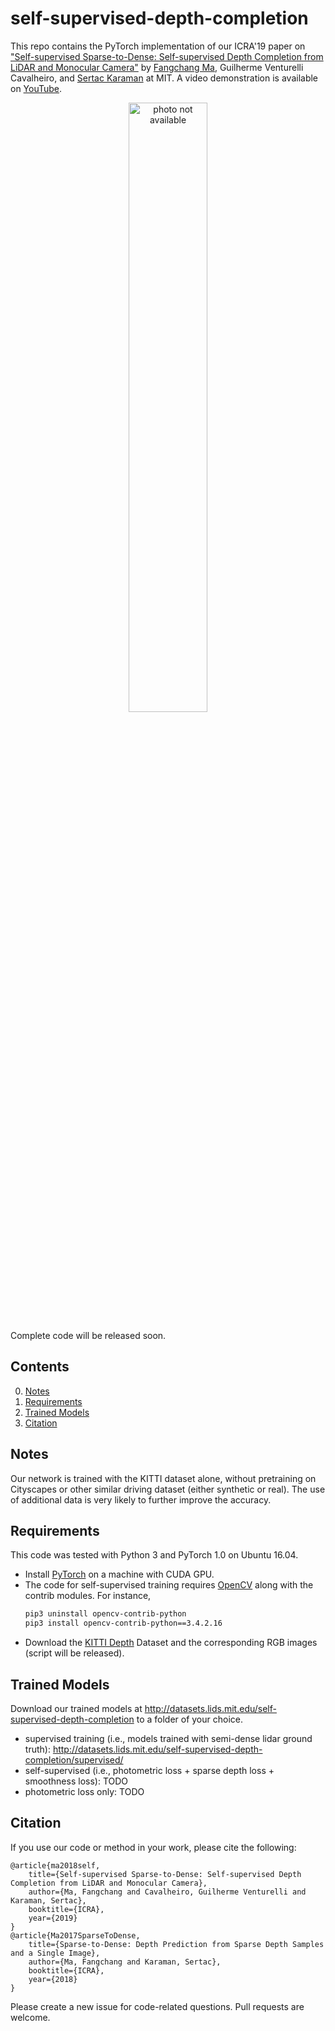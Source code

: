# self-supervised-depth-completion

This repo contains the PyTorch implementation of our ICRA'19 paper on ["Self-supervised Sparse-to-Dense:  Self-supervised Depth Completion from LiDAR and Monocular Camera"](https://arxiv.org/pdf/1807.00275.pdf) by [Fangchang Ma](http://www.mit.edu/~fcma/), Guilherme Venturelli Cavalheiro, and [Sertac Karaman](http://karaman.mit.edu/) at MIT. A video demonstration is available on [YouTube](https://youtu.be/bGXfvF261pc).

<p align="center">
	<img src="https://j.gifs.com/rRrOW4.gif" alt="photo not available" height="50%">
</p>

Complete code will be released soon. 

## Contents
0. [Notes](#requirements)
0. [Requirements](#requirements)
0. [Trained Models](#trained-models)
0. [Citation](#citation)

## Notes
Our network is trained with the KITTI dataset alone, without pretraining on Cityscapes or other similar driving dataset (either synthetic or real). The use of additional data is very likely to further improve the accuracy.

## Requirements
This code was tested with Python 3 and PyTorch 1.0 on Ubuntu 16.04.
- Install [PyTorch](https://pytorch.org/get-started/locally/) on a machine with CUDA GPU.
- The code for self-supervised training requires [OpenCV](http://pytorch.org/) along with the contrib modules. For instance,
	```bash
	pip3 uninstall opencv-contrib-python
	pip3 install opencv-contrib-python==3.4.2.16
	```
- Download the [KITTI Depth](http://www.cvlibs.net/datasets/kitti/eval_depth.php?benchmark=depth_completion) Dataset and the corresponding RGB images (script will be released).

## Trained Models
Download our trained models at http://datasets.lids.mit.edu/self-supervised-depth-completion to a folder of your choice.
- supervised training (i.e., models trained with semi-dense lidar ground truth): http://datasets.lids.mit.edu/self-supervised-depth-completion/supervised/
- self-supervised (i.e., photometric loss + sparse depth loss + smoothness loss): TODO
- photometric loss only: TODO

## Citation
If you use our code or method in your work, please cite the following:

	@article{ma2018self,
		title={Self-supervised Sparse-to-Dense: Self-supervised Depth Completion from LiDAR and Monocular Camera},
		author={Ma, Fangchang and Cavalheiro, Guilherme Venturelli and Karaman, Sertac},
		booktitle={ICRA},
		year={2019}
	}
	@article{Ma2017SparseToDense,
		title={Sparse-to-Dense: Depth Prediction from Sparse Depth Samples and a Single Image},
		author={Ma, Fangchang and Karaman, Sertac},
		booktitle={ICRA},
		year={2018}
	}

Please create a new issue for code-related questions. Pull requests are welcome.